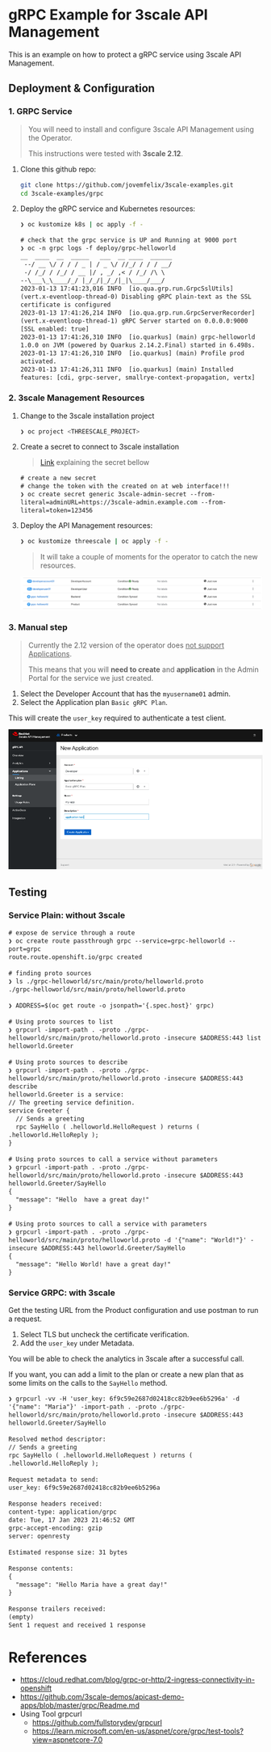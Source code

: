 # gRPC Example for 3scale API Management

This is an example on how to protect a gRPC service using 3scale API Management.

## Deployment & Configuration

### 1. GRPC Service

> You will need to install and configure 3scale API Management using the Operator. 
>
> This instructions were tested with **3scale 2.12**.

1. Clone this github repo:
    ```sh
    git clone https://github.com/jovemfelix/3scale-examples.git
    cd 3scale-examples/grpc
    ```

1. Deploy the gRPC service and Kubernetes resources:
    ```sh
    ❯ oc kustomize k8s | oc apply -f -
    ```

    ```shell
    # check that the grpc service is UP and Running at 9000 port
    ❯ oc -n grpc logs -f deploy/grpc-helloworld
    __  ____  __  _____   ___  __ ____  ______
     --/ __ \/ / / / _ | / _ \/ //_/ / / / __/
     -/ /_/ / /_/ / __ |/ , _/ ,< / /_/ /\ \
    --\___\_\____/_/ |_/_/|_/_/|_|\____/___/
    2023-01-13 17:41:23,016 INFO  [io.qua.grp.run.GrpcSslUtils] (vert.x-eventloop-thread-0) Disabling gRPC plain-text as the SSL certificate is configured
    2023-01-13 17:41:26,214 INFO  [io.qua.grp.run.GrpcServerRecorder] (vert.x-eventloop-thread-1) gRPC Server started on 0.0.0.0:9000 [SSL enabled: true]
    2023-01-13 17:41:26,310 INFO  [io.quarkus] (main) grpc-helloworld 1.0.0 on JVM (powered by Quarkus 2.14.2.Final) started in 6.498s.
    2023-01-13 17:41:26,310 INFO  [io.quarkus] (main) Profile prod activated.
    2023-01-13 17:41:26,311 INFO  [io.quarkus] (main) Installed features: [cdi, grpc-server, smallrye-context-propagation, vertx]
    ```
### 2. 3scale Management Resources

1. Change to the 3scale installation project

    ```sh
    ❯ oc project <THREESCALE_PROJECT>
    ```

2. Create a secret to connect to 3scale installation

    > [Link](https://access.redhat.com/documentation/en-us/red_hat_3scale_api_management/2.13/html/operating_3scale/provision-threescale-services-via-operator#deploying-first-product-backend) explaining the secret bellow

    ```shell
    # create a new secret
    # change the token with the created on at web interface!!!
    ❯ oc create secret generic 3scale-admin-secret --from-literal=adminURL=https://3scale-admin.example.com --from-literal=token=123456
    ```
3. Deploy the API Management resources:
   
    ```sh
    ❯ oc kustomize threescale | oc apply -f -
    ```

    > It will take a couple of moments for the operator to catch the new resources.
    
    ![Resources Created](img/3scale-operator-resources-created.png)

### 3. Manual step

> Currently the 2.12 version of the operator does <u>not support Applications</u>. 
>
> This means that you will **need to create** and **application** in the Admin Portal for the service we just created. 

1. Select the Developer Account that has the `myusername01` admin.
1. Select the Application plan `Basic gRPC Plan`.

This will create the `user_key` required to authenticate a test client.

![New Application](img/ocp-new-application-at-web.png)



## Testing

### Service Plain: without 3scale

```shell
# expose de service through a route
❯ oc create route passthrough grpc --service=grpc-helloworld --port=grpc
route.route.openshift.io/grpc created

# finding proto sources
❯ ls ./grpc-helloworld/src/main/proto/helloworld.proto
./grpc-helloworld/src/main/proto/helloworld.proto

❯ ADDRESS=$(oc get route -o jsonpath='{.spec.host}' grpc)

# Using proto sources to list
❯ grpcurl -import-path . -proto ./grpc-helloworld/src/main/proto/helloworld.proto -insecure $ADDRESS:443 list
helloworld.Greeter

# Using proto sources to describe
❯ grpcurl -import-path . -proto ./grpc-helloworld/src/main/proto/helloworld.proto -insecure $ADDRESS:443 describe
helloworld.Greeter is a service:
// The greeting service definition.
service Greeter {
  // Sends a greeting
  rpc SayHello ( .helloworld.HelloRequest ) returns ( .helloworld.HelloReply );
}

# Using proto sources to call a service without parameters
❯ grpcurl -import-path . -proto ./grpc-helloworld/src/main/proto/helloworld.proto -insecure $ADDRESS:443 helloworld.Greeter/SayHello
{
  "message": "Hello  have a great day!"
}

# Using proto sources to call a service with parameters
❯ grpcurl -import-path . -proto ./grpc-helloworld/src/main/proto/helloworld.proto -d '{"name": "World!"}' -insecure $ADDRESS:443 helloworld.Greeter/SayHello
{
  "message": "Hello World! have a great day!"
}
```



### Service GRPC: with 3scale

Get the testing URL from the Product configuration and use postman to run a request. 

1. Select TLS but uncheck the certificate verification. 
1. Add the `user_key` under Metadata.

You will be able to check the analytics in 3scale after a successful call.

If you want, you can add a limit to the plan or create a new plan that as some limits on the calls to the `SayHello` method.

```shell
❯ grpcurl -vv -H 'user_key: 6f9c59e2687d02418cc82b9ee6b5296a' -d '{"name": "Maria"}' -import-path . -proto ./grpc-helloworld/src/main/proto/helloworld.proto -insecure $ADDRESS:443 helloworld.Greeter/SayHello

Resolved method descriptor:
// Sends a greeting
rpc SayHello ( .helloworld.HelloRequest ) returns ( .helloworld.HelloReply );

Request metadata to send:
user_key: 6f9c59e2687d02418cc82b9ee6b5296a

Response headers received:
content-type: application/grpc
date: Tue, 17 Jan 2023 21:46:52 GMT
grpc-accept-encoding: gzip
server: openresty

Estimated response size: 31 bytes

Response contents:
{
  "message": "Hello Maria have a great day!"
}

Response trailers received:
(empty)
Sent 1 request and received 1 response
```



# References

* https://cloud.redhat.com/blog/grpc-or-http/2-ingress-connectivity-in-openshift
* https://github.com/3scale-demos/apicast-demo-apps/blob/master/grpc/Readme.md
* Using Tool grpcurl
  * https://github.com/fullstorydev/grpcurl
  * https://learn.microsoft.com/en-us/aspnet/core/grpc/test-tools?view=aspnetcore-7.0

